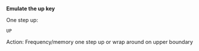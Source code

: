 __Emulate the up key__

One step up:

	UP

Action: Frequency/memory one step up or wrap around on upper boundary
